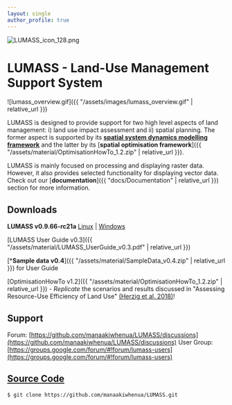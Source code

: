 ```yaml
---
layout: single
author_profile: true
---
```


![LUMASS_icon_128.png](https://bitbucket.org/repo/B4qdnE/images/799937131-LUMASS_icon_128.png)

# LUMASS - Land-Use Management Support System

![lumass_overview.gif]({{ "/assets/images/lumass_overview.gif" | relative_url }})

LUMASS is designed to provide support for two high level aspects of land management: i) land use impact assessment and ii) spatial planning. The former aspect is supported by its [**spatial system dynamics modelling framework**](https://youtu.be/aN2H-izUyCE) and the latter by its [**spatial optimisation framework**]({{ "/assets/material/OptimisationHowTo_1.2.zip" | relative_url }}). 

LUMASS is mainly focused on processing and displaying raster data. However, it also provides selected functionality for displaying vector data. Check out our [**documentation**]({{ "docs/Documentation" | relative_url }}) section for more information.  

## Downloads

**LUMASS v0.9.66-rc21a** [Linux](https://github.com/manaakiwhenua/LUMASS/releases/download/0.9.66-rc21a/lumass-0.9.66-rc21a-x86_64.AppImage) \| [Windows](https://github.com/manaakiwhenua/LUMASS/releases/download/0.9.66-rc21a/lumass-0.9.66-rc21a.7z)

[LUMASS User Guide v0.3]({{ "/assets/material/LUMASS_UserGuide_v0.3.pdf" | relative_url }})

[***Sample data v0.4**]({{ "/assets/material/SampleData_v0.4.zip" | relative_url }}) for User Guide

[OptimisationHowTo v1.2]({{ "/assets/material/OptimisationHowTo_1.2.zip" | relative_url }}) - *Replicate* the scenarios and results discussed in "Assessing Resource-Use Efficiency of Land Use" [(Herzig et al. 2018)](http://dx.doi.org/10.1016/j.envsoft.2018.05.005)!

## Support

Forum: [https://github.com/manaakiwhenua/LUMASS/discussions](https://github.com/manaakiwhenua/LUMASS/discussions)
User Group: [https://groups.google.com/forum/#!forum/lumass-users](https://groups.google.com/forum/#!forum/lumass-users)

## [Source Code](https://github.com/manaakiwhenua/LUMASS)
```
$ git clone https://github.com/manaakiwhenua/LUMASS.git
```
